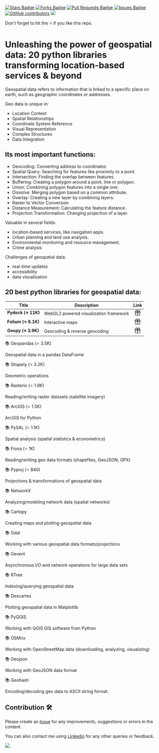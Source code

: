 <a href="https://github.com/drshahizan/python-tutorial/stargazers"><img src="https://img.shields.io/github/stars/drshahizan/python-tutorial" alt="Stars Badge"/></a>
<a href="https://github.com/drshahizan/python-tutorial/network/members"><img src="https://img.shields.io/github/forks/drshahizan/python-tutorial" alt="Forks Badge"/></a>
<a href="https://github.com/drshahizan/python-tutorial/pulls"><img src="https://img.shields.io/github/issues-pr/drshahizan/python-tutorial" alt="Pull Requests Badge"/></a>
<a href="https://github.com/drshahizan/python-tutorial/issues"><img src="https://img.shields.io/github/issues/drshahizan/python-tutorial" alt="Issues Badge"/></a>
<a href="https://github.com/drshahizan/python-tutorial/graphs/contributors"><img alt="GitHub contributors" src="https://img.shields.io/github/contributors/drshahizan/Python_Tutorial?color=2b9348"></a>
![](https://visitor-badge.glitch.me/badge?page_id=drshahizan/python-tutorial)

Don't forget to hit the :star: if you like this repo.

# Unleashing the power of geospatial data: 20 python libraries transforming location-based services & beyond

Geospatial data refers to information that is linked to a specific place on earth, such as geographic coordinates or addresses. 

Geo data is unique in:
- Location Context
- Spatial Relationships
- Coordinate System Reference
- Visual Representation
- Complex Structures
- Data Integration

## Its most important functions:

- Geocoding: Converting address to coordinates
- Spatial Query: Searching for features like proximity to a point.
- Intersection: Finding the overlap between features.
- Buffering: Creating a polygon around a point, line or polygon.
- Union: Combining polygon features into a single one.
- Dissolve: Merging polygon based on a common attribute.
- Overlay: Creating a new layer by combining layers.
- Raster to Vector Conversion
- Distance Measurement: Calculating the feature distance.
- Projection Transformation: Changing projection of a layer.


Valuable in several fields:

- location-based services, like navigation apps.
- Urban planning and land use analysis.
- Environmental monitoring and resource management.
- Crime analysis

Challenges of geospatial data:

- real-time updates
- accessibility
- data visualization

## 20 best python libraries for geospatial data:

| Title | Description |  Link |
| ----- | ----- | :------: | 
| **Pydeck (⭐ 11K)** | WebGL2 powered visualization framework | <a href="https://wesmckinney.com/book/" ><img src="./images/gift-24.svg" width="20px" height="20px" ></a> |
| **Folium (⭐ 6.1K)** | Interactive maps | <a href="https://wesmckinney.com/book/" ><img src="./images/gift-24.svg" width="20px" height="20px" ></a> |
| **Geopy (⭐ 3.9K)** | Geocoding & reverse geocoding | <a href="https://wesmckinney.com/book/" ><img src="./images/gift-24.svg" width="20px" height="20px" ></a> |


📚 Geopandas (⭐ 3.5K) 

Geospatial data in a pandas DataFrame

📚 Shapely (⭐ 3.2K)

Geometric operations

📚 Rasterio (⭐ 1.9K)

Reading/writing raster datasets (satellite imagery)

📚 ArcGIS (⭐ 1.5K)

ArcGIS for Python

📚 PySAL (⭐ 1.1K)

Spatial analysis (spatial statistics & econometrics)

📚 Fiona (⭐ 1K)

Reading/writing geo data formats (shapefiles, GeoJSON, GPX)

📚 Pyproj (⭐ 840)

Projections & transformations of geospatial data

📚 NetworkX

Analyzing/modeling network data (spatial networks)

📚 Cartopy

Creating maps and plotting geospatial data

📚 Gdal

Working with various geospatial data formats/projections

📚 Gevent

Asynchronous I/O and network operations for large data sets

📚 RTree

Indexing/querying geospatial data

📚 Descartes

Plotting geospatial data in Matplotlib

📚 PyQGIS

Working with QGIS GIS software from Python

📚 OSMnx

Working with OpenStreetMap data (downloading, analyzing, visualizing)

📚 Geojson

Working with GeoJSON data format

📚 Geohash

Encoding/decoding geo data to ASCII string format.

## Contribution 🛠️
Please create an [Issue](https://github.com/drshahizan/python-tutorial/issues) for any improvements, suggestions or errors in the content.

You can also contact me using [Linkedin](https://www.linkedin.com/in/drshahizan/) for any other queries or feedback.

![](https://visitor-badge.glitch.me/badge?page_id=drshahizan)
